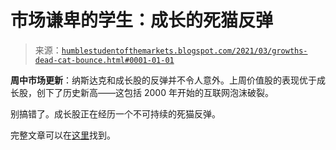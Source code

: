 <!--yml

类别：未分类

日期：2024-05-18 02:03:18

-->

# 市场谦卑的学生：成长的死猫反弹

> 来源：[`humblestudentofthemarkets.blogspot.com/2021/03/growths-dead-cat-bounce.html#0001-01-01`](https://humblestudentofthemarkets.blogspot.com/2021/03/growths-dead-cat-bounce.html#0001-01-01)

**周中市场更新**：纳斯达克和成长股的反弹并不令人意外。上周价值股的表现优于成长股，创下了历史新高——这包括 2000 年开始的互联网泡沫破裂。

别搞错了。成长股正在经历一个不可持续的死猫反弹。

完整文章可以在[这里](https://humblestudentofthemarkets.com/2021/03/10/growths-dead-cat-bounce/)找到。
